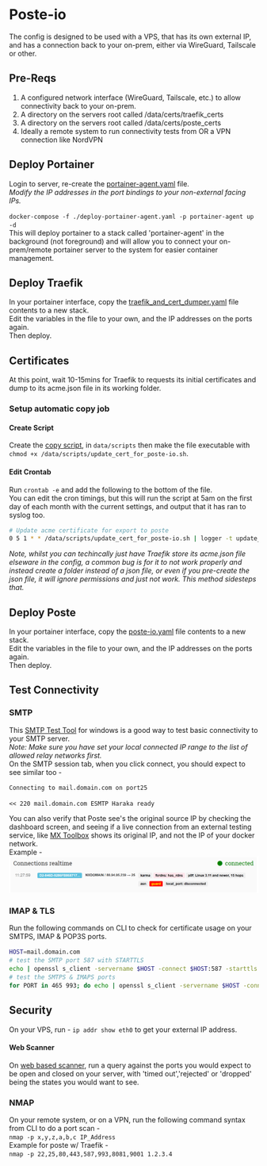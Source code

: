 # Poste-io
The config is designed to be used with a VPS, that has its own external IP, and has a connection back to your on-prem, either via WireGuard, Tailscale or other.  
## Pre-Reqs
1. A configured network interface (WireGuard, Tailscale, etc.) to allow connectivity back to your on-prem.  
2. A directory on the servers root called /data/certs/traefik_certs  
3. A directory on the servers root called /data/certs/poste_certs  
4. Ideally a remote system to run connectivity tests from OR a VPN connection like NordVPN  

## Deploy Portainer
Login to server, re-create the [portainer-agent.yaml](./portainer-agent.yaml) file.  
_Modify the IP addresses in the port bindings to your non-external facing IPs._  

`docker-compose -f ./deploy-portainer-agent.yaml -p portainer-agent up -d`  
This will deploy portainer to a stack called 'portainer-agent' in the background (not foreground) and will allow you to connect your on-prem/remote portainer server to the system for easier container management.  

## Deploy Traefik
In your portainer interface, copy the [traefik_and_cert_dumper.yaml](./traefik_and_cert_dumper.yaml) file contents to a new stack.  
Edit the variables in the file to your own, and the IP addresses on the ports again.  
Then deploy.  

## Certificates
At this point, wait 10-15mins for Traefik to requests its initial certificates and dump to its acme.json file in its working folder.
### Setup automatic copy job
#### Create Script
Create the [copy script](./update_cert_for_poste-io.sh), in `data/scripts` then make the file executable with `chmod +x /data/scripts/update_cert_for_poste-io.sh`.  
#### Edit Crontab  
Run `crontab -e` and add the following to the bottom of the file.  
You can edit the cron timings, but this will run the script at 5am on the first day of each month with the current settings, and output that it has ran to syslog too.  
```sh
# Update acme certificate for export to poste
0 5 1 * * /data/scripts/update_cert_for_poste-io.sh | logger -t update_cert_for_posteio
```
_Note, whilst you can techincally just have Traefik store its acme.json file elseware in the config, a common bug is for it to not work properly and instead create a folder instead of a json file, or even if you pre-create the json file, it will ignore permissions and just not work. This method sidesteps that._  

## Deploy Poste
In your portainer interface, copy the [poste-io.yaml](./poste-io.yaml) file contents to a new stack.  
Edit the variables in the file to your own, and the IP addresses on the ports again.  
Then deploy.  

## Test Connectivity
### SMTP
This [SMTP Test Tool](https://github.com/georgjf/SMTPtool) for windows is a good way to test basic connectivity to your SMTP server.  
_Note: Make sure you have set your local connected IP range to the list of allowed relay networks first._  
On the SMTP session tab, when you click connect, you should expect to see similar too -   
```
Connecting to mail.domain.com on port25

<< 220 mail.domain.com ESMTP Haraka ready
```  
You can also verify that Poste see's the original source IP by checking the dashboard screen, and seeing if a live connection from an external testing service, like [MX Toolbox](https://mxtoolbox.com/SuperTool.aspx?action=smtp) shows its original IP, and not the IP of your docker network.  
Example -  
![poste-original-ip-example](./poste-original-ip-example.png)  

### IMAP & TLS
Run the following commands on CLI to check for certificate usage on your SMTPS, IMAP & POP3S ports.  

```sh
HOST=mail.domain.com
# test the SMTP port 587 with STARTTLS
echo | openssl s_client -servername $HOST -connect $HOST:587 -starttls smtp 2>/dev/null | openssl x509 -noout -issuer -subject -dates
# test the SMTPS & IMAPS ports
for PORT in 465 993; do echo | openssl s_client -servername $HOST -connect $HOST:$PORT 2>/dev/null | openssl x509 -noout -issuer -subject -dates; done
```  

## Security
On your VPS, run - `ip addr show eth0` to get your external IP address.  
#### Web Scanner
On [web based scanner](https://dnschecker.org/port-scanner.php), run a query against the ports you would expect to be open and closed on your server, with 'timed out','rejected' or 'dropped' being the states you would want to see.  

### NMAP
On your remote system, or on a VPN, run the following command syntax from CLI to do a port scan -   
`nmap -p x,y,z,a,b,c IP_Address`  
Example for poste w/ Traefik -  
`nmap -p 22,25,80,443,587,993,8081,9001 1.2.3.4`  

